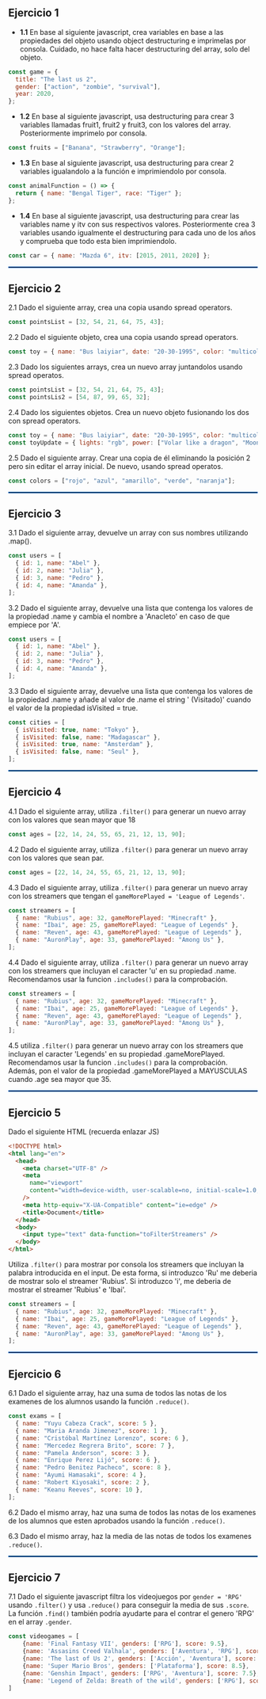 ## Ejercicio 1

- **1.1** En base al siguiente javascript, crea variables en base a las
  propiedades del objeto usando object destructuring e imprimelas por consola.
  Cuidado, no hace falta hacer destructuring del array, solo del objeto.

```javascript
const game = {
  title: "The last us 2",
  gender: ["action", "zombie", "survival"],
  year: 2020,
};
```

- **1.2** En base al siguiente javascript, usa destructuring para crear 3
  variables llamadas fruit1, fruit2 y fruit3, con los valores del array.
  Posteriormente imprimelo por consola.

```javascript
const fruits = ["Banana", "Strawberry", "Orange"];
```

- **1.3** En base al siguiente javascript, usa destructuring para crear 2
  variables igualandolo a la función e imprimiendolo por consola.

```javascript
const animalFunction = () => {
  return { name: "Bengal Tiger", race: "Tiger" };
};
```

- **1.4** En base al siguiente javascript, usa destructuring para crear las
  variables name y itv con sus respectivos valores. Posteriormente crea 3
  variables usando igualmente el destructuring para cada uno de los años y
  comprueba que todo esta bien imprimiendolo.

```javascript
const car = { name: "Mazda 6", itv: [2015, 2011, 2020] };
```

<hr style="border: 1px solid #136AC7;" />

## Ejercicio 2

2.1 Dado el siguiente array, crea una copia usando spread operators.

```javascript
const pointsList = [32, 54, 21, 64, 75, 43];
```

2.2 Dado el siguiente objeto, crea una copia usando spread operators.

```javascript
const toy = { name: "Bus laiyiar", date: "20-30-1995", color: "multicolor" };
```

2.3 Dado los siguientes arrays, crea un nuevo array juntandolos usando spread
operatos.

```javascript
const pointsList = [32, 54, 21, 64, 75, 43];
const pointsLis2 = [54, 87, 99, 65, 32];
```

2.4 Dado los siguientes objetos. Crea un nuevo objeto fusionando los dos con
spread operators.

```javascript
const toy = { name: "Bus laiyiar", date: "20-30-1995", color: "multicolor" };
const toyUpdate = { lights: "rgb", power: ["Volar like a dragon", "MoonWalk"] };
```

2.5 Dado el siguiente array. Crear una copia de él eliminando la posición 2 pero
sin editar el array inicial. De nuevo, usando spread operatos.

```javascript
const colors = ["rojo", "azul", "amarillo", "verde", "naranja"];
```

<hr style="border: 1px solid #136AC7;" />

## Ejercicio 3

3.1 Dado el siguiente array, devuelve un array con sus nombres utilizando
.map().

```javascript
const users = [
  { id: 1, name: "Abel" },
  { id: 2, name: "Julia" },
  { id: 3, name: "Pedro" },
  { id: 4, name: "Amanda" },
];
```

3.2 Dado el siguiente array, devuelve una lista que contenga los valores de la
propiedad .name y cambia el nombre a 'Anacleto' en caso de que empiece por 'A'.

```javascript
const users = [
  { id: 1, name: "Abel" },
  { id: 2, name: "Julia" },
  { id: 3, name: "Pedro" },
  { id: 4, name: "Amanda" },
];
```

3.3 Dado el siguiente array, devuelve una lista que contenga los valores de la
propiedad .name y añade al valor de .name el string ' (Visitado)' cuando el
valor de la propiedad isVisited = true.

```javascript
const cities = [
  { isVisited: true, name: "Tokyo" },
  { isVisited: false, name: "Madagascar" },
  { isVisited: true, name: "Amsterdam" },
  { isVisited: false, name: "Seul" },
];
```

<hr style="border: 1px solid #136AC7;" />

## Ejercicio 4

4.1 Dado el siguiente array, utiliza `.filter()` para generar un nuevo array con
los valores que sean mayor que 18

```javascript
const ages = [22, 14, 24, 55, 65, 21, 12, 13, 90];
```

4.2 Dado el siguiente array, utiliza `.filter()` para generar un nuevo array con
los valores que sean par.

```javascript
const ages = [22, 14, 24, 55, 65, 21, 12, 13, 90];
```

4.3 Dado el siguiente array, utiliza `.filter()` para generar un nuevo array con
los streamers que tengan el `gameMorePlayed = 'League of Legends'`.

```javascript
const streamers = [
  { name: "Rubius", age: 32, gameMorePlayed: "Minecraft" },
  { name: "Ibai", age: 25, gameMorePlayed: "League of Legends" },
  { name: "Reven", age: 43, gameMorePlayed: "League of Legends" },
  { name: "AuronPlay", age: 33, gameMorePlayed: "Among Us" },
];
```

4.4 Dado el siguiente array, utiliza `.filter()` para generar un nuevo array con
los streamers que incluyan el caracter 'u' en su propiedad .name. Recomendamos
usar la funcion `.includes()` para la comprobación.

```javascript
const streamers = [
  { name: "Rubius", age: 32, gameMorePlayed: "Minecraft" },
  { name: "Ibai", age: 25, gameMorePlayed: "League of Legends" },
  { name: "Reven", age: 43, gameMorePlayed: "League of Legends" },
  { name: "AuronPlay", age: 33, gameMorePlayed: "Among Us" },
];
```

4.5 utiliza `.filter()` para generar un nuevo array con los streamers que
incluyan el caracter 'Legends' en su propiedad .gameMorePlayed. Recomendamos
usar la funcion `.includes()` para la comprobación. Además, pon el valor de la
propiedad .gameMorePlayed a MAYUSCULAS cuando .age sea mayor que 35.

<hr style="border: 1px solid #136AC7;" />

## Ejercicio 5

Dado el siguiente HTML (recuerda enlazar JS)

```html
<!DOCTYPE html>
<html lang="en">
  <head>
    <meta charset="UTF-8" />
    <meta
      name="viewport"
      content="width=device-width, user-scalable=no, initial-scale=1.0, maximum-scale=1.0, minimum-scale=1.0"
    />
    <meta http-equiv="X-UA-Compatible" content="ie=edge" />
    <title>Document</title>
  </head>
  <body>
    <input type="text" data-function="toFilterStreamers" />
  </body>
</html>
```

Utiliza `.filter()` para mostrar por consola los streamers que incluyan la
palabra introducida en el input. De esta forma, si introduzco 'Ru' me deberia de
mostrar solo el streamer 'Rubius'. Si introduzco 'i', me deberia de mostrar el
streamer 'Rubius' e 'Ibai'.

```javascript
const streamers = [
  { name: "Rubius", age: 32, gameMorePlayed: "Minecraft" },
  { name: "Ibai", age: 25, gameMorePlayed: "League of Legends" },
  { name: "Reven", age: 43, gameMorePlayed: "League of Legends" },
  { name: "AuronPlay", age: 33, gameMorePlayed: "Among Us" },
];
```

<hr style="border: 1px solid #136AC7;" />

## Ejercicio 6

6.1 Dado el siguiente array, haz una suma de todos las notas de los examenes de
los alumnos usando la función `.reduce()`.

```javascript
const exams = [
  { name: "Yuyu Cabeza Crack", score: 5 },
  { name: "Maria Aranda Jimenez", score: 1 },
  { name: "Cristóbal Martínez Lorenzo", score: 6 },
  { name: "Mercedez Regrera Brito", score: 7 },
  { name: "Pamela Anderson", score: 3 },
  { name: "Enrique Perez Lijó", score: 6 },
  { name: "Pedro Benitez Pacheco", score: 8 },
  { name: "Ayumi Hamasaki", score: 4 },
  { name: "Robert Kiyosaki", score: 2 },
  { name: "Keanu Reeves", score: 10 },
];
```

6.2 Dado el mismo array, haz una suma de todos las notas de los examenes de los
alumnos que esten aprobados usando la función `.reduce()`.

6.3 Dado el mismo array, haz la media de las notas de todos los examenes
`.reduce()`.

<hr style="border: 1px solid #136AC7;" />

## Ejercicio 7

7.1 Dado el siguiente javascript filtra los videojuegos por `gender = 'RPG'` usando `.filter()` y usa `.reduce()` para conseguir la media de sus `.score`. 
La función `.find()` también podría ayudarte para el contrar el genero 'RPG' en el array `.gender`.

```javascript
const videogames = [
    {name: 'Final Fantasy VII', genders: ['RPG'], score: 9.5},
    {name: 'Assasins Creed Valhala', genders: ['Aventura', 'RPG'], score: 4.5},
    {name: 'The last of Us 2', genders: ['Acción', 'Aventura'], score: 9.8},
    {name: 'Super Mario Bros', genders: ['Plataforma'], score: 8.5},
    {name: 'Genshin Impact', genders: ['RPG', 'Aventura'], score: 7.5},
    {name: 'Legend of Zelda: Breath of the wild', genders: ['RPG'], score: 10},
]
```